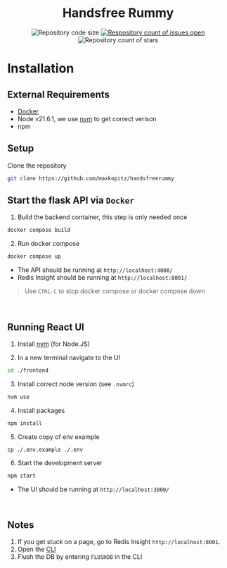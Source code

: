 <div align="center">
  <h1>Handsfree Rummy</h1>
  <a>
    <img
      src="https://img.shields.io/github/languages/code-size/maxkopitz/handsfreerummy"
      alt="Repository code size" />
  </a>
  <a href="https://github.com/maxkopitz/handsfree/">
    <img
      src="https://img.shields.io/github/issues/maxkopitz/handsfreerummy"
      alt="Respository count of issues open" />
  </a>
  <a>
    <img
      src="https://img.shields.io/github/stars/maxkopitz/handsfreerummy"
      alt="Repository count of stars" />
  </a>
</div>

# Installation
## External Requirements
- [Docker](https://docs.docker.com/desktop/)
- Node v21.6.1, we use [nvm](https://github.com/nvm-sh/nvm) to get correct verison
- npm

## Setup
Clone the repository
```sh
git clone https://github.com/maxkopitz/handsfreerummy
```
## Start the flask API via ``Docker``
1. Build the backend container, this step is only needed once
```sh
docker compose build
```
2. Run docker compose
```sh
docker compose up
```
- The API should be running at ``http://localhost:4000/``
- Redis Insight should be running at ``http://localhost:8001/``

> Use ``CTRL-C`` to stop docker compose or docker compose down
<br />

## Running React UI

1. Install [nvm](https://github.com/nvm-sh/nvm?tab=readme-ov-file#installing-and-updating) (for Node.JS)

2. In a new terminal navigate to the UI
```sh
cd ./frontend
```

3. Install correct node version (see `.nvmrc`)
```sh
nvm use
```

4. Install packages
```sh
npm install
```

5. Create copy of env example
```
cp ./.env.example ./.env
```

6. Start the development server
```sh
npm start
```
- The UI should be running at ``http://localhost:3000/``
<br />

## Notes
1. If you get stuck on a page, go to Redis Insight ``http://localhost:8001``.
2. Open the [CLI](https://redis.io/docs/connect/insight/#cli)
3. Flush the DB by entering ``FLUSHDB`` in the CLI

